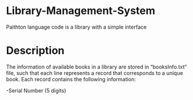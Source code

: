 # Library-Management-System 
Paithton language code is a library with a simple interface

# Description 
The information of available books in a library are stored in “booksInfo.txt” file, such that each 
line represents a record that corresponds to a unique book. Each record contains the following 
information:

-Serial Number (5 digits)

